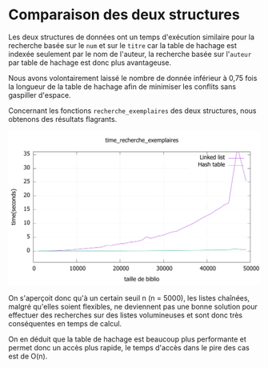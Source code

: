 # Comparaison des deux structures



Les deux structures de données ont un temps d'exécution similaire pour la recherche basée sur le `num` et sur le `titre` car la table de hachage est indexée seulement par le nom de l'auteur, la recherche basée sur l'`auteur` par table de hachage est donc plus avantageuse.

Nous avons volontairement laissé le nombre de donnée inférieur à 0,75 fois la longueur de la table de hachage afin de minimiser les conflits sans gaspiller d'espace.

Concernant les fonctions `recherche_exemplaires` des deux structures, nous obtenons des résultats flagrants.

![time](time.svg)

On s'aperçoit donc qu'à un certain seuil n (n = 5000), les listes chaînées, malgré qu'elles soient flexibles, ne deviennent pas une bonne solution pour effectuer des recherches sur des listes volumineuses et sont donc très conséquentes en temps de calcul.

On en déduit que la table de hachage est beaucoup plus performante et permet donc un accès plus rapide, le temps d'accès dans le pire des cas est de O(n). 
